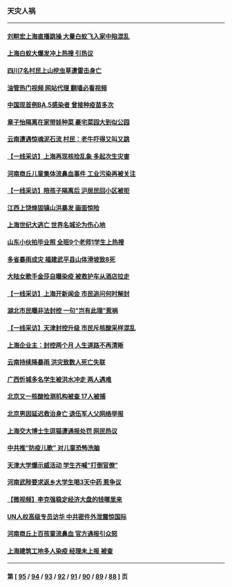 ### 天灾人祸
---
#### [刘畊宏上海直播跳操 大量白蚁飞入家中陷混乱](../../pages/ncid280/n13748216.md?05301645) 
#### [上海白蚁大爆发冲上热搜 引热议](../../pages/ncid280/n13748330.md?05301645) 
#### [四川7名村民上山挖虫草遭雷击身亡](../../pages/ncid280/n13748275.md?05301645) 
#### [油管热门视频 网站代理 翻墙必看视频](http://209.222.30.114:81/youtube.html?05301645)
#### [中国现首例BA.5感染者 曾接种疫苗多次](../../pages/ncid280/n13748215.md?05301645) 
#### [章子怡隔离在家带娃种菜 豪宅菜园大到似公园](../../pages/ncid280/n13748200.md?05301645) 
#### [云南遭遇惊魂泥石流 村民：老牛吓得又叫又跳](../../pages/ncid280/n13747939.md?05301645) 
#### [【一线采访】上海再现核捡乱象 多起次生灾害](../../pages/ncid280/n13747317.md?05301645) 
#### [河南商丘儿童集体流鼻血事件 工业污染再被关注](../../pages/ncid280/n13747065.md?05301645) 
#### [【一线采访】陪孩子隔离后 沪居民回小区被拒](../../pages/ncid280/n13747354.md?05301645) 
#### [江西上饶煌固镇山洪暴发 画面惊险](../../pages/ncid280/n13747365.md?05301645) 
#### [上海世纪大逃亡 世界名城沦为伤心地](../../pages/ncid280/n13747294.md?05301645) 
#### [山东小伙拍毕业照 全班9个老师1学生上热搜](../../pages/ncid280/n13747276.md?05301645) 
#### [多省暴雨成灾 福建武平县山体滑坡致8死](../../pages/ncid280/n13747273.md?05301645) 
#### [大陆女歌手金莎自曝染疫 被救护车从酒店拉走](../../pages/ncid280/n13746956.md?05301645) 
#### [【一线采访】上海开新闻会 市民追问何时解封](../../pages/ncid280/n13746965.md?05301645) 
#### [湖北市民曝非法封控 一句“岂有此理”惹祸](../../pages/ncid280/n13746925.md?05301645) 
#### [【一线采访】天津封控升级 市民斥核酸采样混乱](../../pages/ncid280/n13746738.md?05301645) 
#### [上海企业主：封控两个月 人生道路不再清晰](../../pages/ncid280/n13746772.md?05301645) 
#### [云南持续降暴雨 洪灾致数人死亡失联](../../pages/ncid280/n13746734.md?05301645) 
#### [广西忻城多名学生被洪水冲走 两人遇难](../../pages/ncid280/n13746688.md?05301645) 
#### [北京又一核酸检测机构被查 17人被捕](../../pages/ncid280/n13746643.md?05301645) 
#### [北京男因延迟救治身亡 退伍军人父网络举报](../../pages/ncid280/n13746519.md?05301645) 
#### [上海交大博士生逗猫遭通报处罚 网民热议](../../pages/ncid280/n13746363.md?05301645) 
#### [中共推“防疫儿歌” 对儿童恐怖洗脑](../../pages/ncid280/n13746244.md?05301645) 
#### [天津大学爆示威活动 学生齐喊“打倒官僚”](../../pages/ncid280/n13746187.md?05301645) 
#### [河南武陟要求返乡大学生喝3天中药 惹争议](../../pages/ncid280/n13746010.md?05301645) 
#### [【微视频】李克强稳定经济大盘的钱哪里来](../../pages/ncid280/n13745943.md?05301645) 
#### [UN人权高级专员访华 中共密件外泄震惊国际](../../pages/ncid280/n13745817.md?05301645) 
#### [河南商丘上百孩童流鼻血 官方通报引众怒](../../pages/ncid280/n13745686.md?05301645) 
#### [上海建筑工地多人染疫 经理未上报 被查](../../pages/ncid280/n13745741.md?05301645) 

---
#### 第 [ [95](./95.md?05301645) / [94](./94.md?05301645) / [93](./93.md?05301645) / [92](./92.md?05301645) / [91](./91.md?05301645) / [90](./90.md?05301645) / [89](./89.md?05301645) / [88](./88.md?05301645) ] 页
